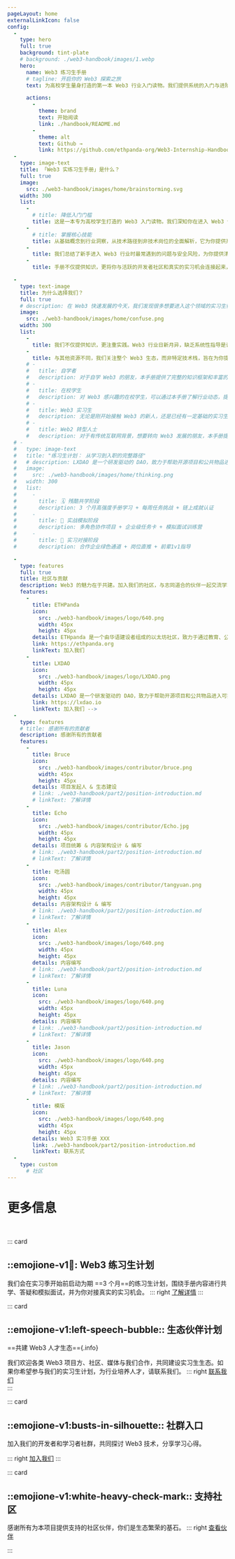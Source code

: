 ```yaml
---
pageLayout: home
externalLinkIcon: false
config:
  -
    type: hero
    full: true
    background: tint-plate
    # background: ./web3-handbook/images/1.webp
    hero:
      name: Web3 练习生手册
      # tagline: 开启你的 Web3 探索之旅
      text: 为高校学生量身打造的第一本 Web3 行业入门读物。我们提供系统的入门与进阶指导，涵盖区块链基础、以太坊生态、行业岗位、实战技能、面试准备等内容，帮助你以正确的方式开启 Web3 之旅，找到属于你的机会。

      actions:
        -
          theme: brand
          text: 开始阅读
          link: ./handbook/README.md
        -
          theme: alt
          text: Github →
          link: https://github.com/ethpanda-org/Web3-Internship-Handbook
  -
    type: image-text
    title: 「Web3 实练习生手册」是什么？ 
    full: true
    image:
      src: ./web3-handbook/images/home/brainstorming.svg
    width: 300
    list:
      -
        # title: 降低入门门槛
        title: 这是一本专为高校学生打造的 Web3 入门读物。我们深知你在进入 Web3 领域时面临的挑战与困惑，因此，这本手册将成为你最可靠的引路人。
      -
        # title: 掌握核心技能
        title: 从基础概念到行业洞察，从技术路径到非技术岗位的全面解析，它为你提供系统、安全、实用的知识体系。
      -
        title: 我们总结了新手进入 Web3 行业时最常遇到的问题与安全风险，为你提供清晰的指导，让你少走弯路。
      -
        title: 手册不仅提供知识，更将你与活跃的开发者社区和真实的实习机会连接起来，我们不仅仅是内容的提供者，更是你进入行业的领路人。

  -
    type: text-image
    title: 为什么选择我们？
    full: true
    # description: 在 Web3 快速发展的今天，我们发现很多想要进入这个领域的实习生往往面临着以下挑战：
    image: 
      src: ./web3-handbook/images/home/confuse.png
    width: 300
    list:
      - 
        title: 我们不仅提供知识，更注重实践。Web3 行业日新月异，缺乏系统性指导是许多新人的痛点。我们致力于为你构建一个安全、高效的学习路径，让你自信迈入 Web3 世界。
      -
        title: 与其他资源不同，我们关注整个 Web3 生态，而非特定技术栈，旨在为你提供更广阔的视角和更丰富的选择。
      # -
      #   title: 自学者
      #   description: 对于自学 Web3 的朋友，本手册提供了完整的知识框架和丰富的学习资源。
      # -
      #   title: 在校学生
      #   description: 对 Web3 感兴趣的在校学生，可以通过本手册了解行业动态，提前规划职业发展方向。
      # -
      #   title: Web3 实习生
      #   description: 无论是刚开始接触 Web3 的新人，还是已经有一定基础的实习生，都能在手册中找到适合自己的内容。
      # -
      #   title: Web2 转型人士
      #   description: 对于有传统互联网背景，想要转向 Web3 发展的朋友，本手册提供了系统的知识体系和转型建议。
  # -
  #   type: image-text
  #   title: "练习生计划： 从学习到入职的完整路径"
  #   # description: LXDAO 是一个研发驱动的 DAO，致力于帮助开源项目和公共物品进入可持续发展的无限循环（Infinite Cycle）。
  #   image: 
  #     src: ./web3-handbook/images/home/thinking.png
  #   width: 300
  #   list:
  #     -
  #       title: 🗓️ 残酷共学阶段
  #       description: 3 个月高强度手册学习 + 每周任务挑战 + 链上成就认证
  #     -
  #       title: 💼 实战模拟阶段
  #       description: 多角色协作项目 + 企业级任务卡 + 模拟面试训练营
  #     -
  #       title: 🔗 实习对接阶段
  #       description: 合作企业绿色通道 + 岗位直推 + 前辈1v1指导

  -
    type: features
    full: true
    title: 社区与贡献 
    description: Web3 的魅力在于共建。加入我们的社区，与志同道合的伙伴一起交流学习，共同探索 Web3 的无限可能。我们鼓励所有贡献者参与手册的迭代与完善，你的知识和经验将帮助更多新人。
    features:
      -
        title: ETHPanda
        icon: 
          src: ./web3-handbook/images/logo/640.png
          width: 45px
          height: 45px
        details: ETHpanda 是一个由华语建设者组成的以太坊社区，致力于通过教育、公共服务、活动和技术创新，连接华语建设者与国际以太坊生态，共同推动以太坊的持续发展与创新。
        link: https://ethpanda.org
        linkText: 加入我们
      -
        title: LXDAO
        icon: 
          src: ./web3-handbook/images/logo/LXDAO.png
          width: 45px
          height: 45px
        details: LXDAO 是一个研发驱动的 DAO，致力于帮助开源项目和公共物品进入可持续发展的无限循环（Infinite Cycle）。
        link: https://lxdao.io
        linkText: 加入我们 -->
  -
    type: features
    # title: 感谢所有的贡献者
    description: 感谢所有的贡献者
    features:
      -
        title: Bruce
        icon:
          src: ./web3-handbook/images/contributor/bruce.png
          width: 45px
          height: 45px
        details: 项目发起人 & 生态建设
        # link: ./web3-handbook/part2/position-introduction.md
        # linkText: 了解详情
      -
        title: Echo
        icon:
          src: ./web3-handbook/images/contributor/Echo.jpg
          width: 45px
          height: 45px
        details: 项目统筹 & 内容架构设计 & 编写
        # link: ./web3-handbook/part2/position-introduction.md
        # linkText: 了解详情
      -
        title: 吃汤圆
        icon:
          src: ./web3-handbook/images/contributor/tangyuan.png
          width: 45px
          height: 45px
        details: 内容架构设计 & 编写
        # link: ./web3-handbook/part2/position-introduction.md
        # linkText: 了解详情
      -
        title: Alex
        icon:
          src: ./web3-handbook/images/logo/640.png
          width: 45px
          height: 45px
        details: 内容编写
        # link: ./web3-handbook/part2/position-introduction.md
        # linkText: 了解详情
      -
        title: Luna
        icon:
          src: ./web3-handbook/images/logo/640.png
          width: 45px
          height: 45px
        details: 内容编写
        # link: ./web3-handbook/part2/position-introduction.md
        # linkText: 了解详情
      -
        title: Jason
        icon:
          src: ./web3-handbook/images/logo/640.png
          width: 45px
          height: 45px
        details: 内容编写
        # link: ./web3-handbook/part2/position-introduction.md
        # linkText: 了解详情
      -
        title: 模版
        icon:
          src: ./web3-handbook/images/logo/640.png
          width: 45px
          height: 45px
        details: Web3 实习手册 XXX
        link: ./web3-handbook/part2/position-introduction.md
        linkText: 联系方式
  -
    type: custom
      # 社区
---
```



<!-- 这里是自定义区域的内容，会插入到 type: custom 区域的位置 -->
# 更多信息  

<!-- 贡献者样式
![GitHub contributors](https://img.shields.io/github/contributors/pengzhanbo/vuepress-theme-plume?color=32A9C3&labelColor=1B3C4A&logo=contributorcovenant)

[![contributors](https://contrib.rocks/image?repo=pengzhanbo/vuepress-theme-plume)](https://github.com/ethpanda-org/Web3-Internship-Handbook/graphs/contributors)

![Repo beats](https://repobeats.axiom.co/api/embed/b3e16e8802010e72e933f64864a8047e3163e927.svg "Repo Beats analytics image") -->
  
<br>

::: card  

## ::emojione-v1:ledger:: Web3 练习生计划

我们会在实习季开始前启动为期 ==3 个月==的练习生计划，围绕手册内容进行共学、答疑和模拟面试，并为你对接真实的实习机会。
::: right
[了解详情](/)
:::

::: card 

## ::emojione-v1:left-speech-bubble:: 生态伙伴计划

==共建 Web3 人才生态=={.info}

我们欢迎各类 Web3 项目方、社区、媒体与我们合作，共同建设实习生生态。如果你希望参与我们的实习生计划，为行业培养人才，请联系我们。
::: right
[联系我们](/)  
:::

::: card  

## ::emojione-v1:busts-in-silhouette:: 社群入口

加入我们的开发者和学习者社群，共同探讨 Web3 技术，分享学习心得。

::: right
[加入我们](/)
:::

::: card 

## ::emojione-v1:white-heavy-check-mark:: 支持社区

感谢所有为本项目提供支持的社区伙伴，你们是生态繁荣的基石。
::: right
[查看伙伴](/)

:::
